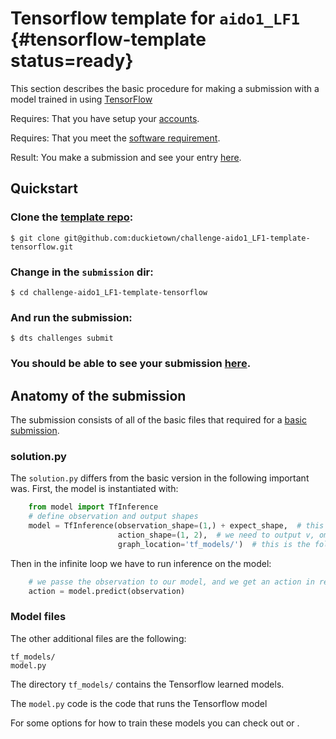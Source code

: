 # Tensorflow template for `aido1_LF1` {#tensorflow-template status=ready}

This section describes the basic procedure for making a submission with a model trained in using [TensorFlow](https://www.tensorflow.org/)

<div class='requirements' markdown='1'>

Requires: That you have setup your [accounts](#cm-accounts).

Requires: That you meet the [software requirement](#cm-sw).

Result: You make a submission and see your entry [here](https://challenges.duckietown.org/v4/humans/challenges/aido1_LF1_r3-v3).

</div>


## Quickstart

### Clone the [template repo](https://github.com/duckietown/challenge-aido1_LF1-template-tensorflow):

    $ git clone git@github.com:duckietown/challenge-aido1_LF1-template-tensorflow.git


### Change in the `submission` dir:

    $ cd challenge-aido1_LF1-template-tensorflow
    
### And run the submission:

    $ dts challenges submit

### You should be able to see your submission [here](https://challenges.duckietown.org/v4/humans/challenges/aido1_LF1_r3-v3). 

## Anatomy of the submission

The submission consists of all of the basic files that required for a [basic submission](#challenge-aido1_lf1-template-random).

### solution.py

The `solution.py` differs from the basic version in the following important was. First, the model is instantiated with:

```python
    from model import TfInference
    # define observation and output shapes
    model = TfInference(observation_shape=(1,) + expect_shape,  # this is the shape of the image we get.
                        action_shape=(1, 2),  # we need to output v, omega.
                        graph_location='tf_models/')  # this is the folder where our models are st
```

Then in the infinite loop we have to run inference on the model:

```python
    # we passe the observation to our model, and we get an action in return
    action = model.predict(observation)
```


### Model files

The other additional files are the following:

    tf_models/
    model.py
    
The directory `tf_models/` contains the Tensorflow learned models.

The `model.py` code is the code that runs the Tensorflow model

For some options for how to train these models you can check out [](#embodied_il_sim) or [](#embodied_il_logs).
